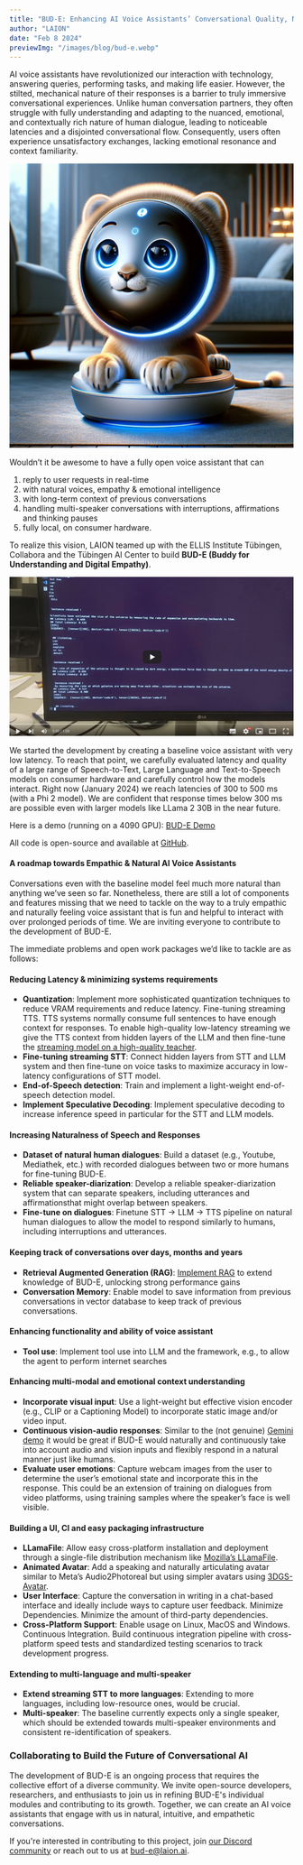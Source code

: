 ```yaml
---
title: "BUD-E: Enhancing AI Voice Assistants’ Conversational Quality, Naturalness and Empathy"
author: "LAION"
date: "Feb 8 2024"
previewImg: "/images/blog/bud-e.webp"
---
```


AI voice assistants have revolutionized our interaction with technology, answering queries, performing tasks, and making life easier. However, the stilted, mechanical nature of their responses is a barrier to truly immersive conversational experiences. Unlike human conversation partners, they often struggle with fully understanding and adapting to the nuanced, emotional, and contextually rich nature of human dialogue, leading to noticeable latencies and a disjointed conversational flow. Consequently, users often experience unsatisfactory exchanges, lacking emotional resonance and context familiarity.

![BUD-E](/images/blog/bud-e.webp)

Wouldn’t it be awesome to have a fully open voice assistant that can

1. reply to user requests in real-time
2. with natural voices, empathy & emotional intelligence
3. with long-term context of previous conversations
4. handling multi-speaker conversations with interruptions, affirmations and thinking pauses
5. fully local, on consumer hardware.

To realize this vision, LAION teamed up with the ELLIS Institute Tübingen, Collabora and the Tübingen AI Center to build **BUD-E (Buddy for Understanding and Digital Empathy)**.

[![BUD-E Demo](/images/blog/bud-e-video.png)](https://youtu.be/SYWDucn8RL8)

We started the development by creating a baseline voice assistant with very low latency. To reach that point, we carefully evaluated latency and quality of a large range of Speech-to-Text, Large Language and Text-to-Speech models on consumer hardware and carefully control how the models interact. Right now (January 2024) we reach latencies of 300 to 500 ms (with a Phi 2 model). We are confident that response times below 300 ms are possible even with larger models like LLama 2 30B  in the near future.

Here is a demo (running on a 4090 GPU): [BUD-E Demo](https://youtu.be/SYWDucn8RL8)

All code is open-source and available at [GitHub](https://github.com/LAION-AI/natural_voice_assistant).

#### A roadmap towards Empathic & Natural AI Voice Assistants

Conversations even with the baseline model feel much more natural than anything we’ve seen so far. Nonetheless, there are still a lot of components and features missing that we need to tackle on the way to a truly empathic and naturally feeling voice assistant that is fun and helpful to interact with over prolonged periods of time. We are inviting everyone to contribute to the development of BUD-E.

The immediate problems and open work packages we’d like to tackle are as follows:

#### Reducing Latency & minimizing systems requirements

- **Quantization**: Implement more sophisticated quantization techniques to reduce VRAM requirements and reduce latency.
Fine-tuning streaming TTS. TTS systems normally consume full sentences to have enough context for responses. To enable high-quality low-latency streaming we give the TTS context from hidden layers of the LLM and then fine-tune the [streaming model on a high-quality teacher](https://arxiv.org/abs/2309.11210).
- **Fine-tuning streaming STT**: Connect hidden layers from STT and LLM system and then fine-tune on voice tasks to maximize accuracy in low-latency configurations of STT model.
- **End-of-Speech detection**: Train and implement a light-weight end-of-speech detection model.
- **Implement Speculative Decoding**: Implement speculative decoding to increase inference speed in particular for the STT and LLM models.

#### Increasing Naturalness of Speech and Responses

- **Dataset of natural human dialogues**: Build a dataset (e.g., Youtube, Mediathek, etc.) with recorded dialogues between two or more humans for fine-tuning BUD-E.
- **Reliable speaker-diarization**: Develop a reliable speaker-diarization system that can separate speakers, including utterances and affirmationsthat might overlap between speakers.
- **Fine-tune on dialogues**: Finetune STT → LLM → TTS pipeline on natural human dialogues to allow the model to respond similarly to humans, including interruptions and utterances.

#### Keeping track of conversations over days, months and years

- **Retrieval Augmented Generation (RAG)**: [Implement RAG](https://www.pinecone.io/blog/rag-study/) to extend knowledge of BUD-E, unlocking strong performance gains
- **Conversation Memory**: Enable model to save information from previous conversations in vector database to keep track of previous conversations.

#### Enhancing functionality and ability of voice assistant

- **Tool use**: Implement tool use into LLM and the framework, e.g., to allow the agent to perform internet searches

#### Enhancing multi-modal and emotional context understanding

- **Incorporate visual input**: Use a light-weight but effective vision encoder (e.g., CLIP or a Captioning Model) to incorporate static image and/or video input.
- **Continuous vision-audio responses**: Similar to the (not genuine) [Gemini demo](https://www.youtube.com/watch?v=UIZAiXYceBI) it would be great if BUD-E would naturally and continuously take into account audio and vision inputs and flexibly respond in a natural manner just like humans.
- **Evaluate user emotions**: Capture webcam images from the user to determine the user’s emotional state and incorporate this in the response. This could be an extension of training on dialogues from video platforms, using training samples where the speaker’s face is well visible.

#### Building a UI, CI  and easy packaging infrastructure

- **LLamaFile**: Allow easy cross-platform installation and deployment through a single-file distribution mechanism like [Mozilla’s LLamaFile](https://github.com/Mozilla-Ocho/llamafile).
- **Animated Avatar**: Add a speaking and naturally articulating avatar similar to Meta’s Audio2Photoreal but using simpler avatars using [3DGS-Avatar](https://neuralbodies.github.io/3DGS-Avatar/).
- **User Interface**: Capture the conversation in writing in a chat-based interface and ideally include ways to capture user feedback.
Minimize Dependencies. Minimize the amount of third-party dependencies.
- **Cross-Platform Support**: Enable usage on Linux, MacOS and Windows.
Continuous Integration. Build continuous integration pipeline with cross-platform speed tests and standardized testing scenarios to track development progress.

#### Extending to multi-language and multi-speaker

- **Extend streaming STT to more languages**: Extending to more languages, including low-resource ones, would be crucial.
- **Multi-speaker**: The baseline currently expects only a single speaker, which should be extended towards multi-speaker environments and consistent re-identification of speakers.

### Collaborating to Build the Future of Conversational AI

The development of BUD-E is an ongoing process that requires the collective effort of a diverse community. We invite open-source developers, researchers, and enthusiasts to join us in refining BUD-E's individual modules and contributing to its growth. Together, we can create an AI voice assistants that engage with us in natural, intuitive, and empathetic conversations.

If you're interested in contributing to this project, join [our Discord community](https://discord.com/invite/eq3cAMZtCC) or reach out to us at <bud-e@laion.ai>.
